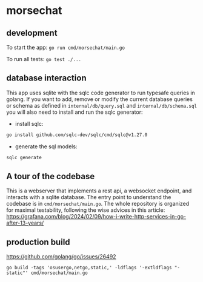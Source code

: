 # morsechat

## development

To start the app: `go run cmd/morsechat/main.go`

To run all tests: `go test ./...`

## database interaction

This app uses sqlite with the sqlc code generator to run typesafe queries in golang.
If you want to add, remove or modify the current database queries or schema as defined in `internal/db/query.sql` and
`internal/db/schema.sql` you will also need to install and run the sqlc generator:

- install sqlc:

```bash
go install github.com/sqlc-dev/sqlc/cmd/sqlc@v1.27.0
```

- generate the sql models:

```bash
sqlc generate
```

## A tour of the codebase

This is a webserver that implements a rest api, a websocket endpoint, and interacts with a sqlite database.
The entry point to understand the codebase is in `cmd/morsechat/main.go`. The whole repository is organized for maximal testability, following the wise advices in this article: https://grafana.com/blog/2024/02/09/how-i-write-http-services-in-go-after-13-years/

## production build

https://github.com/golang/go/issues/26492

    go build -tags 'osusergo,netgo,static,' -ldflags '-extldflags "-static"' cmd/morsechat/main.go

